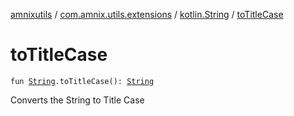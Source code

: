 [amnixutils](../../index.md) / [com.amnix.utils.extensions](../index.md) / [kotlin.String](index.md) / [toTitleCase](./to-title-case.md)

# toTitleCase

`fun `[`String`](https://kotlinlang.org/api/latest/jvm/stdlib/kotlin/-string/index.html)`.toTitleCase(): `[`String`](https://kotlinlang.org/api/latest/jvm/stdlib/kotlin/-string/index.html)

Converts the String to Title Case

